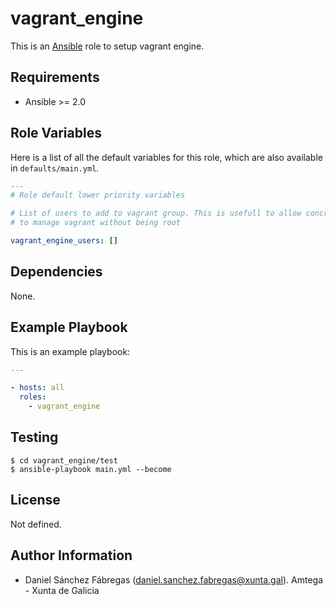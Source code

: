# vagrant_engine

This is an [Ansible](http://www.ansible.com) role to setup vagrant engine.

## Requirements

- Ansible >= 2.0

## Role Variables

Here is a list of all the default variables for this role, which are also available in `defaults/main.yml`.

```yaml
---
# Role default lower priority variables

# List of users to add to vagrant group. This is usefull to allow concrete users
# to manage vagrant without being root

vagrant_engine_users: []

```

## Dependencies

None.

## Example Playbook

This is an example playbook:

```yaml
---

- hosts: all
  roles:
    - vagrant_engine
```

## Testing

```shell
$ cd vagrant_engine/test
$ ansible-playbook main.yml --become
```

## License

Not defined.

## Author Information

- Daniel Sánchez Fábregas ([daniel.sanchez.fabregas@xunta.gal](mailto:daniel.sanchez.fabregas@xunta.gal)). Amtega - Xunta de Galicia
